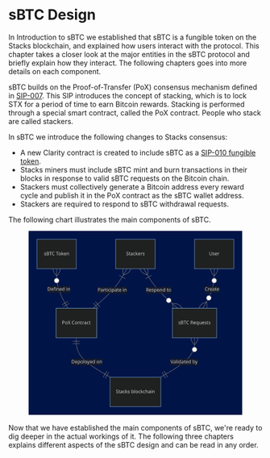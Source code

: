 # sBTC Design

In Introduction to sBTC we established that sBTC is a fungible token on the Stacks blockchain, and explained how users interact with the protocol. This chapter takes a closer look at the major entities in the sBTC protocol and briefly explain how they interact. The following chapters goes into more details on each component.

sBTC builds on the Proof-of-Transfer (PoX) consensus mechanism defined in [SIP-007](https://github.com/stacksgov/sips/blob/main/sips/sip-007/sip-007-stacking-consensus.md). This SIP introduces the concept of stacking, which is to lock STX for a period of time to earn Bitcoin rewards. Stacking is performed through a special smart contract, called the PoX contract. People who stack are called stackers.

In sBTC we introduce the following changes to Stacks consensus:

* A new Clarity contract is created to include sBTC as a [SIP-010 fungible token](https://github.com/stacksgov/sips/blob/main/sips/sip-010/sip-010-fungible-token-standard.md).
* Stacks miners must include sBTC mint and burn transactions in their blocks in response to valid sBTC requests on the Bitcoin chain.
* Stackers must collectively generate a Bitcoin address every reward cycle and publish it in the PoX contract as the sBTC wallet address.
* Stackers are required to respond to sBTC withdrawal requests.

The following chart illustrates the main components of sBTC.

<figure><img src="../../.gitbook/assets/Diagram Feb 2 2024 from Mermaid Chart.png" alt=""><figcaption></figcaption></figure>

Now that we have established the main components of sBTC, we're ready to dig deeper in the actual workings of it. The following three chapters explains different aspects of the sBTC design and can be read in any order.
